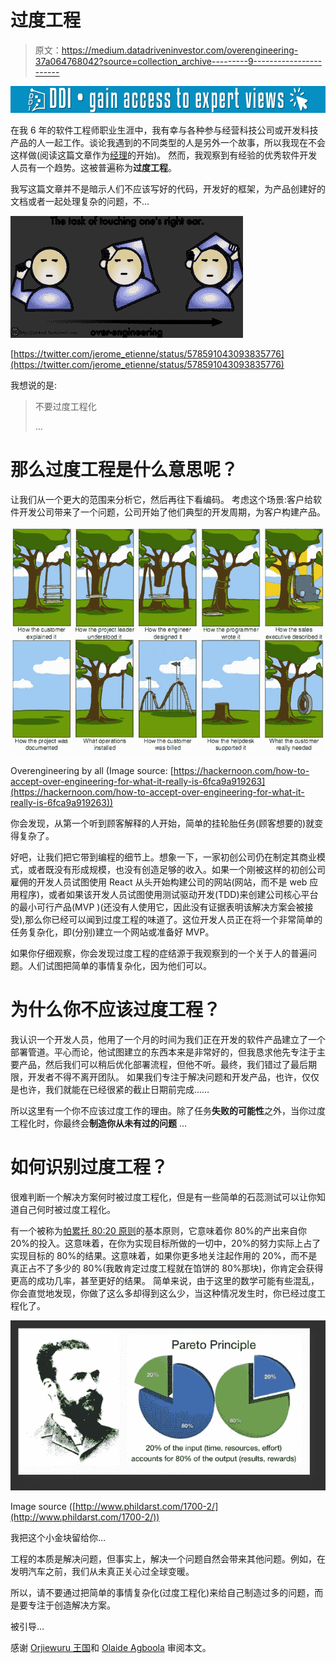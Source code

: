 # 过度工程

> 原文：<https://medium.datadriveninvestor.com/overengineering-37a064768042?source=collection_archive---------9----------------------->

[![](img/b80f7627d6b1fccd43e0aa4ade5f57f2.png)](http://www.track.datadriveninvestor.com/1B9E)

在我 6 年的软件工程师职业生涯中，我有幸与各种参与经营科技公司或开发科技产品的人一起工作。谈论我遇到的不同类型的人是另外一个故事，所以我现在不会这样做(阅读这篇文章作为[经理](https://medium.com/@caleb.mbakwe/the-nigerian-manager-865fe782480f)的开始)。
然而，我观察到有经验的优秀软件开发人员有一个趋势。这被普遍称为**过度工程**。

我写这篇文章并不是暗示人们不应该写好的代码，开发好的框架，为产品创建好的文档或者一起处理复杂的问题，不…

![](img/c616f070caa69865fd9f9370251a0dfc.png)

[https://twitter.com/jerome_etienne/status/578591043093835776](https://twitter.com/jerome_etienne/status/578591043093835776)

我想说的是:

> 不要过度工程化
> 
> …

# 那么过度工程是什么意思呢？

让我们从一个更大的范围来分析它，然后再往下看编码。
考虑这个场景:客户给软件开发公司带来了一个问题，公司开始了他们典型的开发周期，为客户构建产品。

![](img/691fb5faa03b1047c549040960f666f7.png)

Overengineering by all (Image source: [https://hackernoon.com/how-to-accept-over-engineering-for-what-it-really-is-6fca9a919263](https://hackernoon.com/how-to-accept-over-engineering-for-what-it-really-is-6fca9a919263))

你会发现，从第一个听到顾客解释的人开始，简单的挂轮胎任务(顾客想要的)就变得复杂了。

好吧，让我们把它带到编程的细节上。想象一下，一家初创公司仍在制定其商业模式，或者既没有形成规模，也没有创造足够的收入。如果一个刚被这样的初创公司雇佣的开发人员试图使用 React 从头开始构建公司的网站(网站，而不是 web 应用程序)，或者如果该开发人员试图使用测试驱动开发(TDD)来创建公司核心平台的最小可行产品(MVP )(还没有人使用它，因此没有证据表明该解决方案会被接受),那么你已经可以闻到过度工程的味道了。这位开发人员正在将一个非常简单的任务复杂化，即(分别)建立一个网站或准备好 MVP。

如果你仔细观察，你会发现过度工程的症结源于我观察到的一个关于人的普遍问题。人们试图把简单的事情复杂化，因为他们可以。

# 为什么你不应该过度工程？

我认识一个开发人员，他用了一个月的时间为我们正在开发的软件产品建立了一个部署管道。平心而论，他试图建立的东西本来是非常好的，但我恳求他先专注于主要产品，然后我们可以稍后优化部署流程，但他不听。最终，我们错过了最后期限，开发者不得不离开团队。
如果我们专注于解决问题和开发产品，也许，仅仅是也许，我们就能在已经很紧的截止日期前完成……

所以这里有一个你不应该过度工作的理由。除了任务**失败的可能性**之外，当你过度工程化时，你最终会**制造你从未有过的问题** …

# 如何识别过度工程？

很难判断一个解决方案何时被过度工程化，但是有一些简单的石蕊测试可以让你知道自己何时被过度工程化。

有一个被称为[帕累托 80:20 原则](https://en.wikipedia.org/wiki/Pareto_principle)的基本原则，它意味着你 80%的产出来自你 20%的投入。这意味着，在你为实现目标所做的一切中，20%的努力实际上占了实现目标的 80%的结果。这意味着，如果你更多地关注起作用的 20%，而不是真正占不了多少的 80%(我敢肯定过度工程就在馅饼的 80%那块)，你肯定会获得更高的成功几率，甚至更好的结果。
简单来说，由于这里的数学可能有些混乱，你会直觉地发现，你做了这么多却得到这么少，当这种情况发生时，你已经过度工程化了。

![](img/b6f6893a2ba3e4df1bde92662648fe9b.png)

Image source ([http://www.phildarst.com/1700-2/](http://www.phildarst.com/1700-2/))

我把这个小金块留给你…

工程的本质是解决问题，但事实上，解决一个问题自然会带来其他问题。例如，在发明汽车之前，我们从未真正关心过全球变暖。

所以，请不要通过把简单的事情复杂化(过度工程化)来给自己制造过多的问题，而是要专注于创造解决方案。

被引导…

感谢 [Orjiewuru 王国](https://medium.com/u/4d4f589a7d72?source=post_page-----37a064768042--------------------------------)和 [Olaide Agboola](https://medium.com/u/2d4bd4e9d139?source=post_page-----37a064768042--------------------------------) 审阅本文。